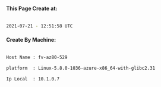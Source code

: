 
   
#### This Page Create at:

```bash

2021-07-21 - 12:51:58 UTC

```

#### Create By Machine:

```bash

Host Name : fv-az80-529

platform  : Linux-5.8.0-1036-azure-x86_64-with-glibc2.31

Ip Local  : 10.1.0.7

```

